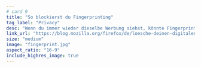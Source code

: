 ```yaml
---
# card 9
title: "So blockierst du Fingerprinting"
tag_label: "Privacy"
desc: "Wenn du immer wieder dieselbe Werbung siehst, könnte Fingerprinting dahinterstecken. Was das ist und wie du es blockst? Jetzt im Blog."
link_url: "https://blog.mozilla.org/firefox/de/loesche-deinen-digitalen-fingerabdruck-in-firefox/?utm_source=www.mozilla.org&utm_medium=referral&utm_campaign=homepage&utm_content=card"
size: "medium"
image: "fingerprint.jpg"
aspect_ratio: "16-9"
include_highres_image: true
---
```

